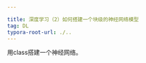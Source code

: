 ```yaml
---

title: 深度学习（2）如何搭建一个块级的神经网络模型
tag: DL
typora-root-url: ./..
---
```


用class搭建一个神经网络。

<!--more-->

